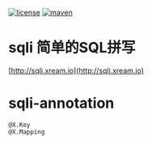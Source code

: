 [![license](https://img.shields.io/github/license/x-ream/sqli-annotation.svg)](https://www.apache.org/licenses/LICENSE-2.0.html)
[![maven](https://img.shields.io/maven-central/v/io.xream.sqli/sqli-annotation.svg)](https://search.maven.org/search?q=io.xream)

# sqli 简单的SQL拼写
   [http://sqli.xream.io](http://sqli.xream.io) 
   
# sqli-annotation 
    
    @X.Key
    @X.Mapping